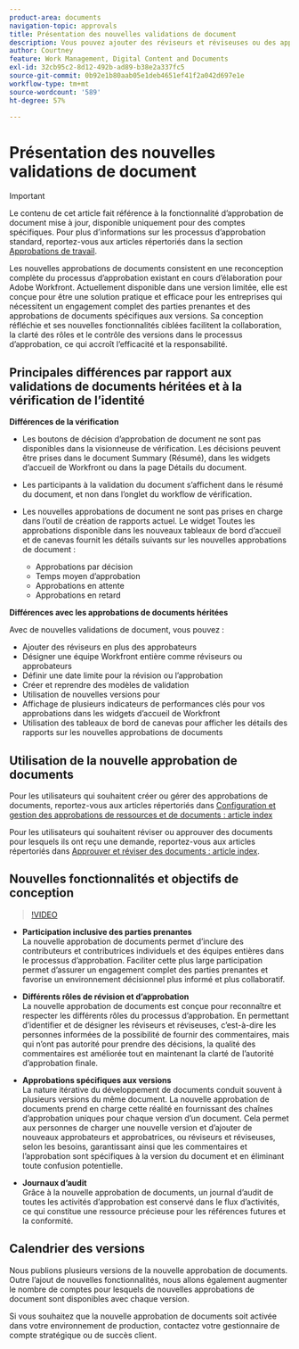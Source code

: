 ```yaml
---
product-area: documents
navigation-topic: approvals
title: Présentation des nouvelles validations de document
description: Vous pouvez ajouter des réviseurs et réviseuses ou des approbateurs et approbatrices supplémentaires à un document ayant déjà des approbations en attente.
author: Courtney
feature: Work Management, Digital Content and Documents
exl-id: 32cb95c2-8d12-492b-ad89-b38e2a337fc5
source-git-commit: 0b92e1b80aab05e1deb4651ef41f2a042d697e1e
workflow-type: tm+mt
source-wordcount: '589'
ht-degree: 57%

---
```


# Présentation des nouvelles validations de document

>[!IMPORTANT]
>
>Le contenu de cet article fait référence à la fonctionnalité d’approbation de document mise à jour, disponible uniquement pour des comptes spécifiques. Pour plus d’informations sur les processus d’approbation standard, reportez-vous aux articles répertoriés dans la section [Approbations de travail](/help/quicksilver/review-and-approve-work/manage-approvals/manage-approvals.md).

Les nouvelles approbations de documents consistent en une reconception complète du processus d’approbation existant en cours d’élaboration pour Adobe Workfront. Actuellement disponible dans une version limitée, elle est conçue pour être une solution pratique et efficace pour les entreprises qui nécessitent un engagement complet des parties prenantes et des approbations de documents spécifiques aux versions. Sa conception réfléchie et ses nouvelles fonctionnalités ciblées facilitent la collaboration, la clarté des rôles et le contrôle des versions dans le processus d’approbation, ce qui accroît l’efficacité et la responsabilité.

## Principales différences par rapport aux validations de documents héritées et à la vérification de l’identité

**Différences de la vérification**

* Les boutons de décision d’approbation de document ne sont pas disponibles dans la visionneuse de vérification. Les décisions peuvent être prises dans le document Summary (Résumé), dans les widgets d’accueil de Workfront ou dans la page Détails du document.
* Les participants à la validation du document s’affichent dans le résumé du document, et non dans l’onglet du workflow de vérification.
* Les nouvelles approbations de document ne sont pas prises en charge dans l’outil de création de rapports actuel. Le widget Toutes les approbations disponible dans les nouveaux tableaux de bord d’accueil et de canevas fournit les détails suivants sur les nouvelles approbations de document :

   * Approbations par décision
   * Temps moyen d’approbation
   * Approbations en attente
   * Approbations en retard

**Différences avec les approbations de documents héritées**

Avec de nouvelles validations de document, vous pouvez :

* Ajouter des réviseurs en plus des approbateurs
* Désigner une équipe Workfront entière comme réviseurs ou approbateurs
* Définir une date limite pour la révision ou l’approbation
* Créer et reprendre des modèles de validation
* Utilisation de nouvelles versions pour
* Affichage de plusieurs indicateurs de performances clés pour vos approbations dans les widgets d’accueil de Workfront
* Utilisation des tableaux de bord de canevas pour afficher les détails des rapports sur les nouvelles approbations de documents

## Utilisation de la nouvelle approbation de documents

Pour les utilisateurs qui souhaitent créer ou gérer des approbations de documents, reportez-vous aux articles répertoriés dans [ Configuration et gestion des approbations de ressources et de documents : article index](/help/quicksilver/review-and-approve-work/document-reviews-and-approvals/manage-document-approvals/set-up-and-manage-doc-asset-approvals-toc.md)

Pour les utilisateurs qui souhaitent réviser ou approuver des documents pour lesquels ils ont reçu une demande, reportez-vous aux articles répertoriés dans [Approuver et réviser des documents : article index](/help/quicksilver/review-and-approve-work/document-reviews-and-approvals/review-and-approve-documents/review-documents-toc.md).

## Nouvelles fonctionnalités et objectifs de conception

>[!VIDEO](https://video.tv.adobe.com/v/3420544/)

* **Participation inclusive des parties prenantes**\
    La nouvelle approbation de documents permet d’inclure des contributeurs et contributrices individuels et des équipes entières dans le processus d’approbation. Faciliter cette plus large participation permet d’assurer un engagement complet des parties prenantes et favorise un environnement décisionnel plus informé et plus collaboratif.

* **Différents rôles de révision et d’approbation**\
    La nouvelle approbation de documents est conçue pour reconnaître et respecter les différents rôles du processus d’approbation. En permettant d’identifier et de désigner les réviseurs et réviseuses, c’est-à-dire les personnes informées de la possibilité de fournir des commentaires, mais qui n’ont pas autorité pour prendre des décisions, la qualité des commentaires est améliorée tout en maintenant la clarté de l’autorité d’approbation finale.

* **Approbations spécifiques aux versions**\
    La nature itérative du développement de documents conduit souvent à plusieurs versions du même document. La nouvelle approbation de documents prend en charge cette réalité en fournissant des chaînes d’approbation uniques pour chaque version d’un document. Cela permet aux personnes de charger une nouvelle version et d’ajouter de nouveaux approbateurs et approbatrices, ou réviseurs et réviseuses, selon les besoins, garantissant ainsi que les commentaires et l’approbation sont spécifiques à la version du document et en éliminant toute confusion potentielle.

* **Journaux d’audit**\
    Grâce à la nouvelle approbation de documents, un journal d’audit de toutes les activités d’approbation est conservé dans le flux d’activités, ce qui constitue une ressource précieuse pour les références futures et la conformité.

## Calendrier des versions

Nous publions plusieurs versions de la nouvelle approbation de documents. Outre l’ajout de nouvelles fonctionnalités, nous allons également augmenter le nombre de comptes pour lesquels de nouvelles approbations de document sont disponibles avec chaque version.

Si vous souhaitez que la nouvelle approbation de documents soit activée dans votre environnement de production, contactez votre gestionnaire de compte stratégique ou de succès client.


